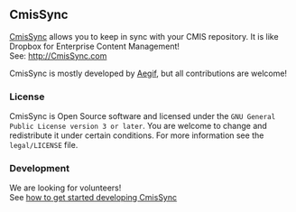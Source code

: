 ## CmisSync

[CmisSync](http://CmisSync.com) allows you to keep in sync with your CMIS repository. It is like Dropbox for Enterprise Content Management!  
See: http://CmisSync.com

CmisSync is mostly developed by [Aegif](http://aegif.jp), but all contributions are welcome!

### License

CmisSync is Open Source software and licensed under the `GNU General Public License version 3 or later`. You are welcome to change and redistribute it under certain conditions. For more information see the `legal/LICENSE` file.


### Development

We are looking for volunteers!  
See [how to get started developing CmisSync](https://github.com/nicolas-raoul/CmisSync/wiki/Getting-started-with-CmisSync-development)
